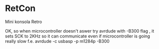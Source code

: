 # RetCon

Mini konsola Retro

OK, so when microcontroller doesn't aswer try avrdude with -B300 flag ,
 it sets SCK to 2KHz so it can communicate even if microcontroller is going really slow
f.e. avrdude -c usbasp -p m1284p -B300
